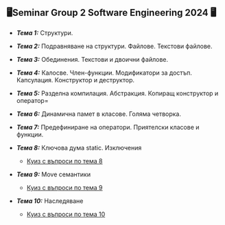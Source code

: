 ## 🖥️Seminar Group 2 Software Engineering 2024 🖥️ 

- ***Тема 1:*** Структури.
- ***Тема 2:*** Подравняване на структури. Файлове. Текстови файлове.
- ***Тема 3:*** Обединения. Текстови и двоични файлове.
- ***Тема 4:*** Калосве. Член-функции. Модификатори за достъп. Капсулация. Конструктор и деструктор.
- ***Тема 5:*** Разделна компилация. Абстракция. Копиращ конструктор и оператор=
- ***Тема 6:*** Динамична памет в класове. Голяма четворка.
- ***Тема 7:*** Предефиниране на оператори. Приятелски класове и функции.
- ***Тема 8:*** Ключова дума static. Изключения

    - [Куиз с въпроси по тема 8](https://docs.google.com/forms/d/e/1FAIpQLSfH4pZY3zWj9ssQMEbwXykQ0qsk0B6bkExoUl7qRWN7ThrV8Q/viewform)    
- ***Тема 9:*** Move семантики

    - [Куиз с въпроси по тема 9](https://docs.google.com/forms/d/e/1FAIpQLSf0K6AJolGpYpyMUlDJ48KmWFSVWRrIsJtVVTR3Flkorg9NMw/viewform)
- ***Тема 10:*** Наследяване

    - [Куиз с въпроси по тема 10](https://docs.google.com/forms/d/e/1FAIpQLScLgpfwp-7KiKpOS4jsDKg24-xfB-7UKnj1aNTe4oU05FQ2Uw/viewform)
 